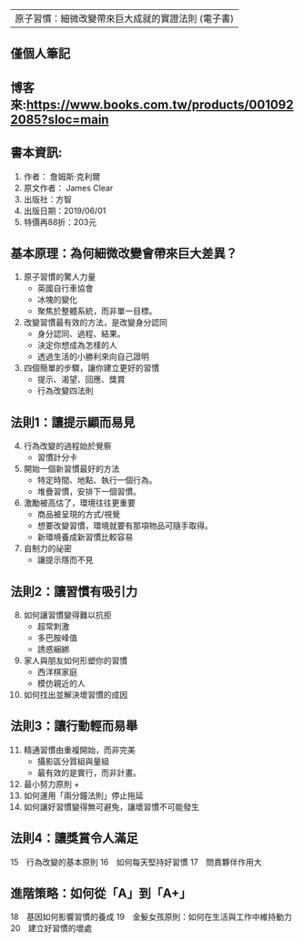 <table>
    <tr>
        <td>原子習慣：細微改變帶來巨大成就的實證法則 (電子書)</td>
    </tr>
</table>

## 僅個人筆記
## 博客來:https://www.books.com.tw/products/0010922085?sloc=main
## 書本資訊:
1. 作者： 詹姆斯‧克利爾
2. 原文作者： James Clear
3. 出版社：方智
4. 出版日期：2019/06/01
5. 特價再88折：203元

## 基本原理：為何細微改變會帶來巨大差異？
1. 原子習慣的驚人力量
   + 英國自行車協會
   + 冰塊的變化
   + 聚焦於整體系統，而非單一目標。
2. 改變習慣最有效的方法，是改變身分認同
   + 身分認同、過程、結果。
   + 決定你想成為怎樣的人
   + 透過生活的小勝利來向自己證明
3. 四個簡單的步驟，讓你建立更好的習慣
   + 提示、渴望、回應、獎賞
   + 行為改變四法則
   
## 法則1：讓提示顯而易見
4. 行為改變的過程始於覺察
   + 習慣計分卡
5. 開始一個新習慣最好的方法
   + 特定時間、地點、執行一個行為。
   + 堆疊習慣，安排下一個習慣。
6. 激勵被高估了，環境往往更重要
   + 商品被呈現的方式/視覺
   + 想要改變習慣，環境就要有那項物品可隨手取得。
   + 新環境養成新習慣比較容易
7. 自制力的祕密
   + 讓提示隱而不見

## 法則2：讓習慣有吸引力
8. 如何讓習慣變得難以抗拒
   + 超常刺激
   + 多巴胺峰值
   + 誘惑綑綁
9. 家人與朋友如何形塑你的習慣
   + 西洋棋家庭
   + 模仿親近的人
10. 如何找出並解決壞習慣的成因
 
## 法則3：讓行動輕而易舉
11. 精通習慣由重複開始，而非完美
    + 攝影區分質組與量組
    + 最有效的是實行，而非計畫。
12. 最小努力原則
    + 
13. 如何運用「兩分鐘法則」停止拖延
14. 如何讓好習慣變得無可避免，讓壞習慣不可能發生
 
## 法則4：讓獎賞令人滿足
15　行為改變的基本原則
16　如何每天堅持好習慣
17　問責夥伴作用大
 
## 進階策略：如何從「A」到「A+」
18　基因如何影響習慣的養成
19　金髮女孩原則：如何在生活與工作中維持動力
20　建立好習慣的壞處
